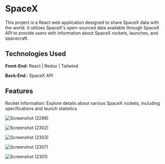 # SpaceX
 This project is a React web application designed to share SpaceX data with the world. It utilizes SpaceX's open-sourced data available through SpaceX API to provide users with information about SpaceX rockets, launches, and spacecraft.

## Technologies Used
 **Front-End:** React | Redux | Tailwind
 
 **Back-End  :** SpaceX API
 
## Features
Rocket Information: Explore details about various SpaceX rockets, including specifications and launch statistics.



![Screenshot (2298)](https://github.com/shubham-masai/Shubham-Frontend_Developer/assets/130532573/0a40fa82-3c72-42eb-86c6-0c0116537ff9)

![Screenshot (2302)](https://github.com/shubham-masai/Shubham-Frontend_Developer/assets/130532573/07e03ca6-6320-4c55-ad62-1abca7b8ff47)

![Screenshot (2303)](https://github.com/shubham-masai/Shubham-Frontend_Developer/assets/130532573/5c59bff8-55c3-414c-947b-b7372bdba5d3)

![Screenshot (2307)](https://github.com/shubham-masai/Shubham-Frontend_Developer/assets/130532573/be74479b-5682-4734-ace4-6318a5ce928a)

![Screenshot (2301)](https://github.com/shubham-masai/Shubham-Frontend_Developer/assets/130532573/c8e54152-d361-40ce-96b1-657dfdebc5cd)
